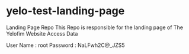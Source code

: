 # yelo-test-landing-page
Landing Page Repo
This Repo is responsible for the landing page of The Yelofim Website
Access Data 

User Name : root
Password : NaLFwh2C@_JZS5